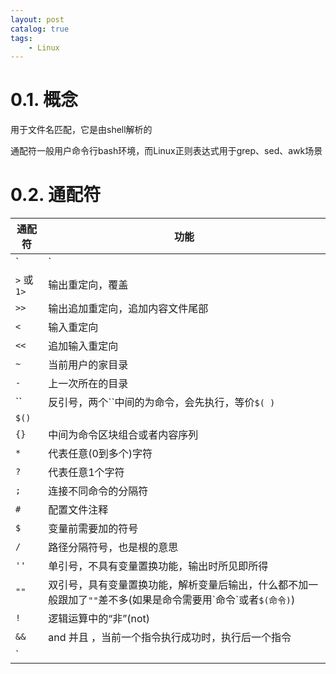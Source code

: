 ```yaml
---
layout: post   	
catalog: true 	
tags:
    - Linux
---
```




# 0.1. 概念

用于文件名匹配，它是由shell解析的

通配符一般用户命令行bash环境，而Linux正则表达式用于grep、sed、awk场景

# 0.2. 通配符

| 通配符      | 功能                                                         |
| ----------- | ------------------------------------------------------------ |
| `|`         | 管道符                                                       |
| `>` 或 `1>` | 输出重定向，覆盖                                             |
| `>>`        | 输出追加重定向，追加内容文件尾部                             |
| `<`         | 输入重定向                                                   |
| `<<`        | 追加输入重定向                                               |
| `~`         | 当前用户的家目录                                             |
| `-`         | 上一次所在的目录                                             |
| \`\`        | 反引号，两个\`\`中间的为命令，会先执行，等价`$( )`           |
| `$()`       |                                                              |
| `{}`        | 中间为命令区块组合或者内容序列                               |
| `*`         | 代表任意(0到多个)字符                                        |
| `?`         | 代表任意1个字符                                              |
| `;`         | 连接不同命令的分隔符                                         |
| `#`         | 配置文件注释                                                 |
| `$`         | 变量前需要加的符号                                           |
| `/`         | 路径分隔符号，也是根的意思                                   |
| `''`        | 单引号，不具有变量置换功能，输出时所见即所得                 |
| `""`        | 双引号，具有变量置换功能，解析变量后输出，什么都不加一般跟加了`""`差不多(如果是命令需要用\`命令\`或者`$(命令)`) |
| `!`         | 逻辑运算中的“非”(not)                                        |
| `&&`        | and 并且 ，当前一个指令执行成功时，执行后一个指令            |
| `||`        | or 或者 ，当前一个指令执行失败时，执行后一个指令             |



